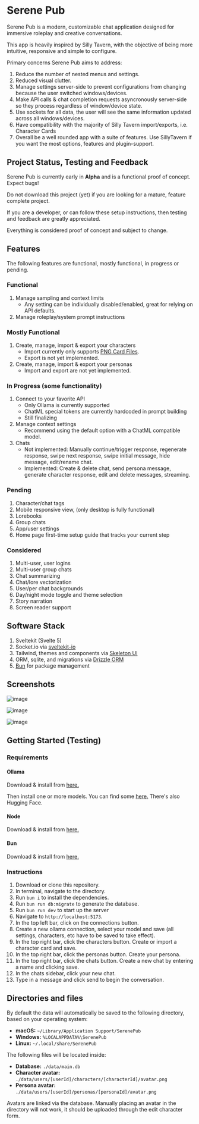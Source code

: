 # Serene Pub

Serene Pub is a modern, customizable chat application designed for immersive roleplay and creative conversations.

This app is heavily inspired by Silly Tavern, with the objective of being more intuitive, responsive and simple to configure.

Primary concerns Serene Pub aims to address:
  1. Reduce the number of nested menus and settings.
  2. Reduced visual clutter.
  3. Manage settings server-side to prevent configurations from changing because the user switched windows/devices.
  4. Make API calls & chat completion requests asyncronously server-side so they process regardless of window/device state.
  5. Use sockets for all data, the user will see the same information updated across all windows/devices.
  6. Have compatibility with the majority of Silly Tavern import/exports, i.e. Character Cards
  7. Overall be a well rounded app with a suite of features. Use SillyTavern if you want the most options, features and plugin-support.

## Project Status, Testing and Feedback

Serene Pub is currently early in **Alpha** and is a functional proof of concept. Expect bugs!

Do not download this project (yet) if you are looking for a mature, feature complete project.

If you are a developer, or can follow these setup instructions, then testing and feedback are greatly appreciated.

Everything is considered proof of concept and subject to change.

## Features

The following features are functional, mostly functional, in progress or pending.

### Functional

1. Manage sampling and context limits
    - Any setting can be individually disabled/enabled, great for relying on API defaults.
2. Manage roleplay/system prompt instructions

### Mostly Functional

1. Create, manage, import & export your characters
    - Import currently only supports [PNG Card Files](https://aicharactercards.com/).
    - Export is not yet implemented.
2. Create, manage, import & export your personas
     - Import and export are not yet implemented.
  
### In Progress (some functionality)

1. Connect to your favorite API
    - Only Ollama is currently supported
    - ChatML special tokens are currently hardcoded in prompt building
    - Still finalizing 
2. Manage context settings
    - Recommend using the default option with a ChatML compatible model.
3. Chats
    - Not implemented: Manually continue/trigger response, regenerate response, swipe next response, swipe initial message, hide message, edit/rename chat.
    - Implemented: Create & delete chat, send persona message, generate character response, edit and delete messages, streaming.

### Pending

1. Character/chat tags
2. Mobile responsive view, (only desktop is fully functional)
3. Lorebooks
4. Group chats
5. App/user settings
6. Home page first-time setup guide that tracks your current step

### Considered

1. Multi-user, user logins
2. Multi-user group chats
3. Chat summarizing
4. Chat/lore vectorization
5. User/per chat backgrounds
6. Day/night mode toggle and theme selection
7. Story narration
8. Screen reader support

## Software Stack

1. Sveltekit (Svelte 5)
2. Socket.io via [sveltekit-io](https://github.com/cedrictailly/sveltekit-io)
3. Tailwind, themes and components via [Skeleton UI](https://skeleton.dev)
4. ORM, sqlite, and migrations via [Drizzle ORM](https://orm.drizzle.team/)
5. [Bun](https://bun.sh/) for package management

## Screenshots

![image](https://github.com/user-attachments/assets/73be6dbd-08ca-4ebd-b754-35c2da7686c3)

![image](https://github.com/user-attachments/assets/40319283-93a1-4ce3-8412-3778ad3ce9a1)

![image](https://github.com/user-attachments/assets/4d4eb3ea-022c-4de6-a5d3-27701eb7e71e)

## Getting Started (Testing)

### Requirements

#### Ollama

Download & install from [here.](https://ollama.com/download)

Then install one or more models. You can find some [here.](https://ollama.com/search?q=roleplay) There's also Hugging Face.

#### Node

Download & install from [here.](https://nodejs.org/en)

#### Bun

Download & install from [here.](https://bun.sh/)

### Instructions

1. Download or clone this repository.
2. In terminal, navigate to the directory.
3. Run `bun i` to install the dependencies.
4. Run `bun run db:migrate` to generate the database.
5. Run `bun run dev` to start up the server
6. Navigate to `http://localhost:5173`.
7. In the top left bar, click on the connections button.
8. Create a new ollama connection, select your model and save (all settings, characters, etc have to be saved to take effect).
9. In the top right bar, click the characters button. Create or import a character card and save.
10. In the top right bar, click the personas button. Create your persona.
11. In the top right bar, click the chats button. Create a new chat by entering a name and clicking save.
12. In the chats sidebar, click your new chat.
13. Type in a message and click send to begin the conversation.

## Directories and files

By default the data will automatically be saved to the following directory, based on your operating system:

- **macOS:** `~/Library/Application Support/SerenePub`
- **Windows:** `%LOCALAPPDATA%\SerenePub`
- **Linux:** `~/.local/share/SerenePub`

The following files will be located inside:

- **Database:** `./data/main.db`
- **Character avatar:** `./data/users/[userId]/characters/[characterId]/avatar.png`
- **Persona avatar:** `./data/users/[userId]/personas/[personaId]/avatar.png`

Avatars are linked via the database. Manually placing an avatar in the directory will not work, it should be uploaded through the edit character form.

